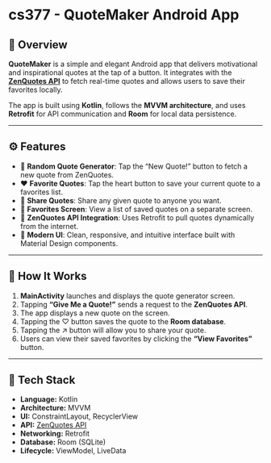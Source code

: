# cs377 - QuoteMaker Android App

## 📱 Overview

**QuoteMaker** is a simple and elegant Android app that delivers motivational and inspirational quotes at the tap of a button. It integrates with the **[ZenQuotes API](https://zenquotes.io/)** to fetch real-time quotes and allows users to save their favorites locally.

The app is built using **Kotlin**, follows the **MVVM architecture**, and uses **Retrofit** for API communication and **Room** for local data persistence.

---

## ⚙️ Features

- 🎲 **Random Quote Generator**: Tap the “New Quote!” button to fetch a new quote from ZenQuotes.
- ❤️ **Favorite Quotes**: Tap the heart button to save your current quote to a favorites list.
- 💾 **Share Quotes**: Share any given quote to anyone you want.
- 🧾 **Favorites Screen**: View a list of saved quotes on a separate screen.
- 📡 **ZenQuotes API Integration**: Uses Retrofit to pull quotes dynamically from the internet.
- 🎨 **Modern UI**: Clean, responsive, and intuitive interface built with Material Design components.

---

## 🚀 How It Works

1. **MainActivity** launches and displays the quote generator screen.
2. Tapping **“Give Me a Quote!”** sends a request to the **ZenQuotes API**.
3. The app displays a new quote on the screen.
4. Tapping the ♡ button saves the quote to the **Room database**.
5. Tapping the ↗ button will allow you to share your quote.
6. Users can view their saved favorites by clicking the **“View Favorites”** button.

---

## 🧱 Tech Stack

- **Language:** Kotlin
- **Architecture:** MVVM
- **UI:** ConstraintLayout, RecyclerView
- **API:** [ZenQuotes API](https://zenquotes.io/)
- **Networking:** Retrofit
- **Database:** Room (SQLite)
- **Lifecycle:** ViewModel, LiveData
